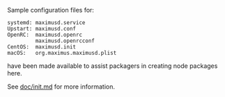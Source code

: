 Sample configuration files for:
```
systemd: maximusd.service
Upstart: maximusd.conf
OpenRC:  maximusd.openrc
         maximusd.openrcconf
CentOS:  maximusd.init
macOS:   org.maximus.maximusd.plist
```
have been made available to assist packagers in creating node packages here.

See [doc/init.md](../../doc/init.md) for more information.
